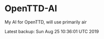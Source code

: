 # OpenTTD-AI
My AI for OpenTTD, will use primarily air

Latest backup: Sun Aug 25 10:36:01 UTC 2019
